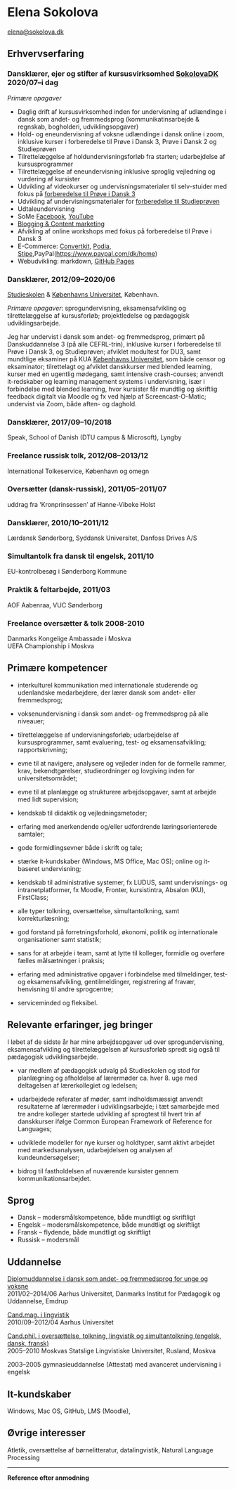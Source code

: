 # Elena Sokolova
[elena@sokolova.dk](mailto:elena@sokolova.dk)<br/>

## Erhvervserfaring

### Dansklærer, ejer og stifter af kursusvirksomhed [SokolovaDK](https://sokolova.dk) 2020/07–i dag 	

*Primære opagaver*

* Daglig drift af kursusvirksomhed inden for undervisning af udlændinge i dansk som andet- og fremmedsprog (kommunikatinsarbejde & regnskab, bogholderi, udviklingsopgaver)
* Hold- og eneundervisning af voksne udlændinge i dansk online i zoom, inklusive kurser i forberedelse til Prøve i Dansk 3, Prøve i Dansk 2 og Studieprøven
* Tilrettelæggelse af holdundervisningsforløb fra starten; udarbejdelse af kursusprogrammer 
* Tilrettelæggelse af eneundervisning inklusive sproglig vejledning og vurdering af kursister
* Udvikling af videokurser og undervisningsmaterialer til selv-stuider med fokus på [forberedelse til Prøve i Dansk 3](about-a-self-study-video-course-forberedelse-til-about-skriftlig-fremstilling-i-prøve-dansk-3.md)
* Udvikling af undervisningsmaterialer for [forberedelse til Studieprøven](https://sokolova.dk/grammar-and-vocabulary-tips-for-describing-data-in-the-essay-at-studieprøven)
* Udtaleundervisning
* SoMe [Facebook](https://www.facebook.com/elena.sokolova.92798072/), [YouTube](https://www.youtube.com/channel/UC9Y6VV8O3UrWC-A0WMlWxNw)
* [Blogging & Content marketing](https://sokolova.dk/#blog)
* Afvikling af online workshops med fokus på forberedelse til Prøve i Dansk 3 
* E-Commerce: [Convertkit](https://convertkit.com), [Podia](https://elenasokolova.podia.com), [Stipe](https://stripe.com/en-dk),PayPal(https://www.paypal.com/dk/home)
* Webudvikling: markdown, [GitHub Pages](https://github.com/lenesk/sokolova.dk)


### Dansklærer, 2012/09–2020/06		
[Studieskolen](http://www.studieskolen.dk/) & [Københavns Universitet](http://nors.ku.dk/english/education/danish_courses/), København. 

*Primære opagaver*: sprogundervisning, eksamensafvikling og tilrettelæggelse af kursusforløb; projektledelse og pædagogisk udviklingsarbejde. 

Jeg har undervist i dansk som andet- og fremmedsprog, primært på Danskuddannelse 3 (på alle CEFRL-trin), inklusive kurser i forberedelse til Prøve i Dansk 3, og Studieprøven; afviklet modultest for DU3, samt mundtlige eksaminer på KUA [Københavns Universitet](http://nors.ku.dk/english/education/danish_courses/), som både censor og eksaminator; tilrettelagt og afviklet danskkurser med blended learning, kurser med en ugentlig mødegang, samt intensive crash-courses; anvendt it-redskaber og learning management systems i undervisning, især i forbindelse med blended learning, hvor kursister får mundtlig og skriftlig feedback digitalt via Moodle og fx ved hjælp af Screencast-O-Matic; undervist via Zoom, både aften- og daghold. 

### Dansklærer, 2017/09–10/2018
Speak, School of Danish (DTU campus & Microsoft), Lyngby

### Freelance russisk tolk, 2012/08–2013/12 
International Tolkeservice, København og omegn

### Oversætter (dansk-russisk), 2011/05–2011/07	
uddrag fra ‘Kronprinsessen’ af Hanne-Vibeke Holst

### Dansklærer, 2010/10–2011/12
Lærdansk Sønderborg, Syddansk Universitet, Danfoss Drives A/S

### Simultantolk fra dansk til engelsk, 2011/10
EU-kontrolbesøg i Sønderborg Kommune

### Praktik & feltarbejde, 2011/03
AOF Aabenraa, VUC Sønderborg 

### Freelance oversætter & tolk 2008-2010
Danmarks Kongelige Ambassade i Moskva<br/>
UEFA Championship i Moskva

## Primære kompetencer

* interkulturel kommunikation med internationale studerende og udenlandske medarbejdere, der lærer dansk som andet- eller fremmedsprog; 

* voksenundervisning i dansk som andet- og fremmedsprog på alle niveauer;

* tilrettelæggelse af undervisningsforløb; udarbejdelse af kursusprogrammer, samt evaluering, test- og eksamensafvikling; rapportskrivning;

* evne til at navigere, analysere og vejleder inden for de formelle rammer, krav, bekendtgørelser, studieordninger og lovgiving inden for universitetsområdet;

* evne til at planlægge og strukturere arbejdsopgaver, samt at arbejde med lidt supervision;

* kendskab til didaktik og vejledningsmetoder;

* erfaring med anerkendende og/eller udfordrende læringsorienterede samtaler;

* gode formidlingsevner både i skrift og tale;

* stærke it-kundskaber (Windows, MS Office, Mac OS); online og it-baseret undervisning; 

* kendskab til administrative systemer, fx LUDUS, samt undervisnings- og intranetplatformer, fx Moodle, Fronter, kursistintra, Absalon (KU), FirstClass;

* alle typer tolkning, oversættelse, simultantolkning, samt korrekturlæsning; 

* god forstand på forretningsforhold, økonomi, politik og internationale organisationer samt statistik;

* sans for at arbejde i team, samt at lytte til kolleger, formidle og overføre fælles målsætninger i praksis;

* erfaring med administrative opgaver i forbindelse med tilmeldinger, test- og eksamensafvikling, gentilmeldinger, registrering af fravær, henvisning til andre sprogcentre; 

* serviceminded og fleksibel.

## Relevante erfaringer, jeg bringer

I løbet af de sidste år har mine arbejdsopgaver ud over sprogundervisning, eksamensafvikling og tilrettelæggelsen af kursusforløb spredt sig også til pædagogisk udviklingsarbejde. 

* var medlem af pædagogisk udvalg på Studieskolen og stod for planlægning og afholdelse af lærermøder ca. hver 8. uge med deltagelsen af lærerkollegiet og ledelsen; 

* udarbejdede referater af møder, samt indholdsmæssigt anvendt resultaterne af lærermøder i udviklingsarbejde;
i tæt samarbejde med tre andre kolleger startede udvikling af sprogtest til hvert trin af danskkurser ifølge Common European Framework of Reference for Languages;

* udviklede modeller for nye kurser og holdtyper, samt aktivt arbejdet med markedsanalysen, udarbejdelsen og analysen af kundeundersøgelser;
 
* bidrog til fastholdelsen af nuværende kursister gennem kommunikationsarbejdet.

## Sprog

* Dansk – modersmålskompetence, både mundtligt og skriftligt
* Engelsk – modersmålskompetence, både mundtligt og skriftligt 
* Fransk – flydende, både mundtligt og skriftligt
* Russisk – modersmål

## Uddannelse
[Diplomuddannelse i dansk som andet- og fremmedsprog for unge og voksne](http://edu.au.dk/uddannelse/kurserogefteruddannelse/dansksomandetsprog/)<br/>
2011/02–2014/06 Aarhus Universitet, Danmarks Institut for Pædagogik og Uddannelse, Emdrup

[Cand.mag. i lingvistik](http://kandidat.au.dk/lingvistik/)<br/>
2010/09–2012/04 Aarhus Universitet

[Cand.phil. i oversættelse, tolkning, lingvistik og simultantolkning
(engelsk, dansk, fransk)](https://www.linguanet.ru/en/studies/programmes-courses/masters/linguistics-45-04-02-translation-and-interpreting-studies/)<br/>
2005–2010 Moskvas Statslige Lingvistiske Universitet, Rusland, Moskva

2003–2005 		gymnasieuddannelse (Attestat) med avanceret undervisning i engelsk

## It-kundskaber

Windows, Mac OS, GitHub, LMS (Moodle),


## Øvrige interesser

Atletik, oversættelse af børnelitteratur, datalingvistik, Natural Language Processing

* * *

**Reference efter anmodning**




